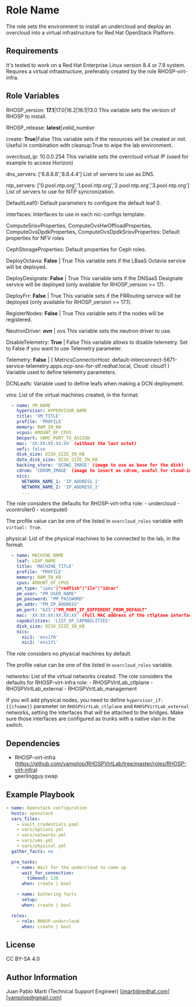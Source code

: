 Role Name
=========

The role sets the environment to install an undercloud and deploy an overcloud into a virtual infrastructure for Red Hat OpenStack Platform.

Requirements
------------

It's tested to work on a Red Hat Enterprise Linux version 8.4 or 7.9 system. Requires a virtual infrastructure, preferably created by the role RHOSP-virt-infra.

Role Variables
--------------

RHOSP_version: **17.1**|17.0|16.2|16.1|13.0
  This variable sets the version of RHOSP to install.

RHOSP_release: **latest**|*valid_number*

create: **True**|False
  This variable sets if the resources will be created or not. Useful in combination with cleanup:True to wipe the lab environment.

overcloud_ip: 10.0.0.254
  This variable sets the overcloud virtual IP (used for example to access Horizon)

dns_servers: ['8.8.8.8','8.8.4.4']
  List of servers to use as DNS.

ntp_servers: ['0.pool.ntp.org','1.pool.ntp.org','2.pool.ntp.org','3.pool.ntp.org']
  List of servers to use for NTP syncronization.

DefaultLeaf0:
  Default parameters to configure the default leaf 0.

interfaces:
  Interfaces to use in each nic-configs template.

ComputeSriovProperties, ComputeOvsHwOffloadProperties, ComputeOvsDpdkProperties, ComputeOvsDpdkSriovProperties:
  Default properties for NFV roles

CephStorageProperties:
  Default properties for Ceph roles.

DeployOctavia: **False** | True
  This variable sets if the LBaaS Octavia service will be deployed.

DeployDesignate: **False** | True
  This variable sets if the DNSaaS Designate service will be deployed (only available for RHOSP_version >= 17).

DeployFrr: **False** | True
  This variable sets if the FRRouting service will be deployed (only available for RHOSP_version >= 17.1).

RegisterNodes: **False** | True
  This variable sets if the nodes will be registered.

NeutronDriver: **ovn** | ovs
  This variable sets the neutron driver to use.

DisableTelemetry: **True** | False
  This variable allows to disable telemetry. Set to False if you want to use Telemetry parameter.

Telemetry: **False** | { MetricsConnectorHost: default-interconnect-5671-service-telemetry.apps.ocp-sno-for-stf.redhat.local, Cloud: cloud1 }
  Variable used to define telemetry parameters.

DCNLeafs:
  Variable used to define leafs when making a DCN deployment.

vms:
  List of the virtual machines created, in the format:

```yaml
  - name: VM_NAME
    hypervisor: HYPERVISOR_NAME
    title: 'VM_TITLE'
    profile: 'PROFILE'
    memory: RAM_IN_KB
    vcpus: AMOUNT_OF_CPUS
    bmcport: VBMC_PORT_TO_ASSIGN
    mac: 'XX:XX:XX:XX:XX' (without the last octet)
    uefi: false
    disk_size: DISK_SIZE_IN_KB
    data_disk_size: DISK_SIZE_IN_KB
    backing_store: 'QCOW2_IMAGE' (image to use as base for the disk)
    cdrom: 'CDROM_IMAGE' (image to insert as cdrom, useful for cloud-init)
    nics:
      NETWORK_NAME_1: 'IP_ADDRESS_1'
      NETWORK_NAME_2: 'IP_ADDRESS_2'
      ...
```

  The role considers the defaults for RHOSP-virt-infra role:
    - undercloud
    - vcontroller0
    - vcompute0

  The profile value can be one of the listed in `overcloud_roles` variable with `virtual: True`.

physical:
  List of the physical machines to be connected to the lab, in the format:

```yaml
  - name: MACHINE_NAME
    leaf: LEAF_NAME
    title: 'MACHINE_TITLE'
    profile: 'PROFILE'
    memory: RAM_IN_KB
    cpus: AMOUNT_OF_CPUS
    pm_type: "ipmi"|"redfish"|"ilo"|"idrac"
    pm_user: "PM_USER_NAME"
    pm_password: "PM_PASSWORD"
    pm_addr: "PM_IP_ADDRESS"
    pm_port: "623"|"PM_PORT_IF_DIFFERENT_FROM_DEFAULT"
    mac: 'XX:XX:XX:XX:XX:XX' (full MAC address of the ctlplane interface)
    capabilities: 'LIST_OF_CAPABILITIES'
    disk_size: DISK_SIZE_IN_KB
    nics:
      nic1: 'ens1f0'
      nic2: 'ens1f1'
```

  The role considers no physical machines by default.

  The profile value can be one of the listed in `overcloud_roles` variable.

networks:
  List of the virtual networks created. The role considers the defaults for RHOSP-virt-infra role:
    - RHOSPVirtLab_ctlplane
    - RHOSPVirtLab_external
    - RHOSPVirtLab_management

  If you will add physical nodes, you need to define `hypervisor_if: {{ifname}}` parameter on `RHOSPVirtLab_ctlplane` and `RHOSPVirtLab_external` networks, setting the interfaces that will be attached to the bridges. Make sure those interfaces are configured as trunks with a native vlan in the switch.

Dependencies
------------

- RHOSP-virt-infra (https://github.com/yampilop/RHOSPVirtLab/tree/master/roles/RHOSP-virt-infra)
- geerlingguy.swap

Example Playbook
----------------

```yaml
- name: Openstack configuration
  hosts: openstack
  vars_files:
    - vault_credentials.yaml
    - vars/options.yml
    - vars/networks.yml
    - vars/vms.yml
    - vars/physical.yml
  gather_facts: no

  pre_tasks:
    - name: Wait for the undercloud to come up
      wait_for_connection:
        timeout: 120
      when: create | bool

    - name: Gathering facts
      setup:
      when: create | bool

  roles:
    - role: RHOSP-undercloud
      when: create | bool
```

License
-------

CC BY-SA 4.0

Author Information
------------------

Juan Pablo Martí (Technical Support Engineer) [jmarti@redhat.com][yampilop@gmail.com]
